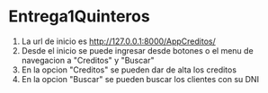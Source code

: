 # Entrega1Quinteros
1) La url de inicio es http://127.0.0.1:8000/AppCreditos/
2) Desde el inicio se puede ingresar desde botones o el menu de navegacion a "Creditos" y "Buscar"
3) En la opcion "Creditos" se pueden dar de alta los creditos
4) En la opcion "Buscar" se pueden buscar los clientes con su DNI
